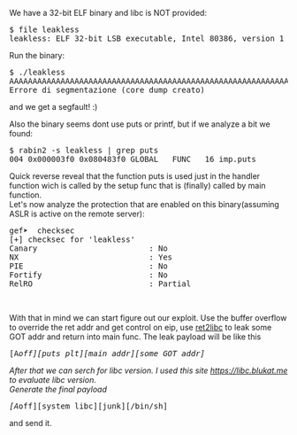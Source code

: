  
We have a 32-bit ELF binary and libc is NOT provided:

<pre>
$ file leakless
leakless: ELF 32-bit LSB executable, Intel 80386, version 1 (SYSV), dynamically linked, interpreter /lib/ld-linux.so.2, for GNU/Linux 3.2.0, BuildID[sha1]=168034ba2b6802df6058a4ceede506ffaf8dabb3, not strippeded
</pre>

Run the binary:
<pre>
$ ./leakless 
AAAAAAAAAAAAAAAAAAAAAAAAAAAAAAAAAAAAAAAAAAAAAAAAAAAAAAAAAAAAAAAAAAAAAAAAAAAAAAAAAAAAAAAAAAAAAAAAAAAAAAA
Errore di segmentazione (core dump creato)
</pre>
and we get a segfault! :)

Also the binary seems dont use puts or printf, but if we analyze a bit we found:<br>
<pre>
$ rabin2 -s leakless | grep puts
004 0x000003f0 0x080483f0 GLOBAL   FUNC   16 imp.puts
</pre>

Quick reverse reveal that the function puts is used just in the handler function wich is called by the setup func that is (finally) called by main function.
<br>
Let's now analyze the protection that are enabled on this binary(assuming ASLR is active on the remote server):
<br>
<pre>
gef➤  checksec 
[+] checksec for 'leakless'
Canary                        : No
NX                            : Yes
PIE                           : No
Fortify                       : No
RelRO                         : Partial
</pre>
<br>

With that in mind we can start figure out our exploit.
Use the buffer overflow to override the ret addr and get control on eip, use <a href='https://en.wikipedia.org/wiki/Return-to-libc_attacks'>ret2libc</a> to leak some GOT addr and return into main func.
The leak payload will be like this <pre>[A*off][puts_plt][main_addr][some_GOT_addr]</pre>
After that we can serch for libc version. I used this site <a href='https://libc.blukat.me'>https://libc.blukat.me</a> to evaluate libc version.
<br>
Generate the final payload <pre>[A*off][system_libc][junk][/bin/sh]</pre> and send it.